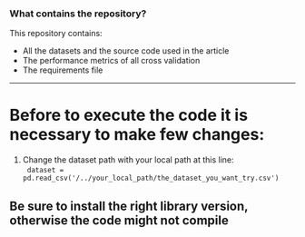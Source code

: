 
### What contains the repository?

This repository contains:
- All the datasets and the source code used in the article
- The performance metrics of all cross validation 
- The requirements file 
***
 # Before to execute the code it is necessary to make few changes: 

1. Change the dataset path with your local path at this line:  
    ``` dataset = pd.read_csv('/../your_local_path/the_dataset_you_want_try.csv')``` 

## Be sure to install the right library version, otherwise the code might not compile
